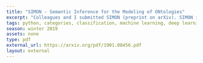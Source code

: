 ```yaml
---
title: "SIMON - Semantic Inference for the Modeling of ONtologies"
excerpt: "Colleagues and I submitted SIMON (preprint on arXiv). SIMON is a semantic classifier that uses the features of a character-level convolutional neural network to predict class membership. The algorithm shows impressive performance on tasks as diverse as social media account user age, tabular data column types (e.g., GPS coordinates, ordinal values, postal codes, etc.), and Spam classification."" 
tags: python, categories, classification, machine learning, deep learning
season: winter 2019
assets: none
type: pdf
external_url: https://arxiv.org/pdf/1901.08456.pdf
layout: external
---
```

